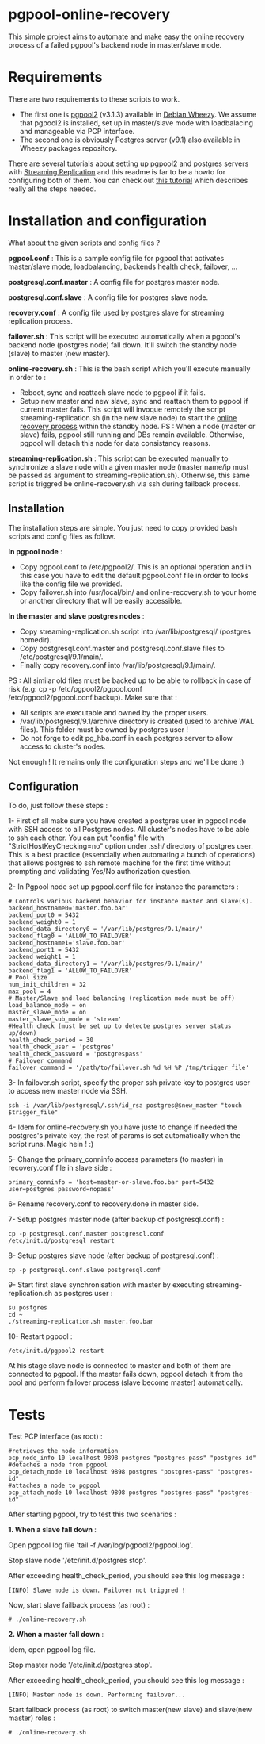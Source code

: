 pgpool-online-recovery
======================

This simple project aims to automate and make easy the online recovery process of a failed pgpool's backend node in master/slave mode.

Requirements
============

There are two requirements to these scripts to work.

* The first one is [pgpool2](http://www.pgpool.net) (v3.1.3) available in [Debian Wheezy](http://packages.debian.org/stable/database/pgpool2). We assume that pgpool2 is installed, set up in master/slave mode with loadbalacing and manageable via PCP interface.
* The second one is obviously Postgres server (v9.1) also available in Wheezy packages repository.

There are several tutorials about setting up pgpool2 and postgres servers with [Streaming Replication](http://wiki.postgresql.org/wiki/Streaming_Replication) and this readme is far to be a howto for configuring both of them. You can check out [this tutorial](https://aricgardner.com/databases/postgresql/pgpool-ii-3-0-5-with-streaming-replication/) which describes really all the steps needed.

Installation and configuration
==============================
What about the given scripts and config files ?

**pgpool.conf** : This is a sample config file for pgpool that activates master/slave mode, loadbalancing, backends health check, failover, ...

**postgresql.conf.master** : A config file for postgres master node.

**postgresql.conf.slave** : A config file for postgres slave node.

**recovery.conf** : A config file used by postgres slave for streaming replication process.

**failover.sh** : This script will be executed automatically when a pgpool's backend node (postgres node) fall down. It'll switch the standby node (slave) to master (new master).

**online-recovery.sh** : This is the bash script which you'll execute manually in order to :
* Reboot, sync and reattach slave node to pgpool if it fails.
* Setup new master and new slave, sync and reattach them to pgpool if current master fails.
This script will invoque remotely the script streaming-replication.sh (in the new slave node) to start the [online recovery process](http://www.postgresql.org/docs/8.1/static/backup-online.html) within the standby node.
PS : When a node (master or slave) fails, pgpool still running and DBs remain available. Otherwise, pgpool will detach this node for data consistancy reasons.

**streaming-replication.sh** : This script can be executed manually to synchronize a slave node with a given master node (master name/ip must be passed as argument to streaming-replication.sh). Otherwise, this same script is triggred be online-recovery.sh via ssh during failback process.

Installation
------------

The installation steps are simple. You just need to copy provided bash scripts and config files as follow.

**In pgpool node** :
* Copy pgpool.conf to /etc/pgpool2/. This is an optional operation and in this case you have to edit the default pgpool.conf file in order to looks like the config file we provided.
* Copy failover.sh into /usr/local/bin/ and online-recovery.sh to your home or another directory that will be easily accessible.

**In the master and slave postgres nodes** :
* Copy streaming-replication.sh script into /var/lib/postgresql/ (postgres homedir).
* Copy postgresql.conf.master and postgresql.conf.slave files to /etc/postgresql/9.1/main/.
* Finally copy recovery.conf into /var/lib/postgresql/9.1/main/.

PS : All similar old files must be backed up to be able to rollback in case of risk (e.g: cp -p /etc/pgpool2/pgpool.conf /etc/pgpool2/pgpool.conf.backup).
Make sure that :
- All scripts are executable and owned by the proper users. 
- /var/lib/postgresql/9.1/archive directory is created (used to archive WAL files). This folder must be owned by postgres user !
- Do not forge to edit pg_hba.conf in each postgres server to allow access to cluster's nodes.

Not enough ! It remains only the configuration steps and we'll be done :)

Configuration
-------------

To do, just follow these steps :

1- First of all make sure you have created a postgres user in pgpool node with SSH access to all Postgres nodes. All cluster's nodes have to be able to ssh each other. You can put "config" file with "StrictHostKeyChecking=no" option under .ssh/ directory of postgres user. This is a best practice (essencially when automating a bunch of operations) that allows postgres to ssh remote machine for the first time without prompting and validating Yes/No authorization question.

2- In Pgpool node set up pgpool.conf file for instance the parameters :

	# Controls various backend behavior for instance master and slave(s).
	backend_hostname0='master.foo.bar'
	backend_port0 = 5432
	backend_weight0 = 1
	backend_data_directory0 = '/var/lib/postgres/9.1/main/'
	backend_flag0 = 'ALLOW_TO_FAILOVER'
	backend_hostname1='slave.foo.bar'
	backend_port1 = 5432
	backend_weight1 = 1
	backend_data_directory1 = '/var/lib/postgres/9.1/main/'
	backend_flag1 = 'ALLOW_TO_FAILOVER'
	# Pool size
	num_init_children = 32
	max_pool = 4
	# Master/Slave and load balancing (replication mode must be off)
	load_balance_mode = on
	master_slave_mode = on
	master_slave_sub_mode = 'stream'
	#Health check (must be set up to detecte postgres server status up/down)
	health_check_period = 30
	health_check_user = 'postgres'
	health_check_password = 'postgrespass'
	# Failover command
	failover_command = '/path/to/failover.sh %d %H %P /tmp/trigger_file'

3- In failover.sh script, specify the proper ssh private key to postgres user to access new master  node via SSH.

	ssh -i /var/lib/postgresql/.ssh/id_rsa postgres@$new_master "touch $trigger_file"

4- Idem for online-recovery.sh you have juste to change if needed the postgres's private key, the rest of params is set automatically when the script runs. Magic hein ! :)

5- Change the primary_conninfo access parameters (to master) in recovery.conf file in slave side :

	primary_conninfo = 'host=master-or-slave.foo.bar port=5432 user=postgres password=nopass'

6- Rename recovery.conf to recovery.done in master side.

7- Setup postgres master node (after backup of postgresql.conf) :

	cp -p postgresql.conf.master postgresql.conf
	/etc/init.d/postgresql restart

8- Setup postgres slave node (after backup of postgresql.conf) :

	cp -p postgresql.conf.slave postgresql.conf

9- Start first slave synchronisation with master by executing streaming-replication.sh as postgres user :

	su postgres
	cd ~
	./streaming-replication.sh master.foo.bar

10- Restart pgpool :

	/etc/init.d/pgpool2 restart

At his stage slave node is connected to master and both of them are connected to pgpool. If the master fails down, pgpool detach it from the pool and perform failover process (slave become master) automatically.

Tests
=====

Test PCP interface (as root) :

	#retrieves the node information
	pcp_node_info 10 localhost 9898 postgres "postgres-pass" "postgres-id"
	#detaches a node from pgpool
	pcp_detach_node 10 localhost 9898 postgres "postgres-pass" "postgres-id"
	#attaches a node to pgpool
	pcp_attach_node 10 localhost 9898 postgres "postgres-pass" "postgres-id"

After starting pgpool, try to test this two scenarios :

**1. When a slave fall down** :

Open pgpool log file 'tail -f /var/log/pgpool2/pgpool.log'.

Stop slave node '/etc/init.d/postgres stop'.

After exceeding health_check_period, you should see this log message :

	[INFO] Slave node is down. Failover not triggred !

Now, start slave failback process (as root) :

	# ./online-recovery.sh

**2. When a master fall down** :

Idem, open pgpool log file.

Stop master node '/etc/init.d/postgres stop'.

After exceeding health_check_period, you should see this log message :

	[INFO] Master node is down. Performing failover...

Start failback process (as root) to switch master(new slave) and slave(new master) roles :

	# ./online-recovery.sh
